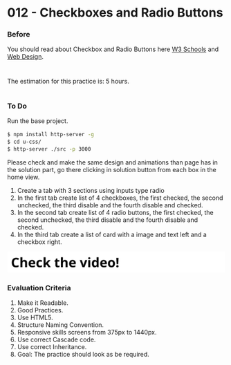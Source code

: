 # 012 - Checkboxes and Radio Buttons

### Before 
You should read about Checkbox and Radio Buttons here [W3 Schools][1] and [Web Design][2].

#
The estimation for this practice is: 5 hours.
#

### To Do

Run the base project.

```sh
$ npm install http-server -g
$ cd u-css/
$ http-server ./src -p 3000
```

Please check and make the same design and animations than page has in the solution part, go there clicking in solution button from each box in the home view.

1. Create a tab with 3 sections using inputs type radio
2. In the first tab create list of 4 checkboxes, the first checked, the second unchecked, the third disable and the fourth disable and checked.
3. In the second tab create list of 4 radio buttons, the first checked, the second unchecked, the third disable and the fourth disable and checked.
4. In the third tab create a list of card with a image and text left and a checkbox right.

[![IMAGE ALT TEXT HERE](./../image-click.svg)](https://drive.google.com/a/talosdigital.com/file/d/19lSuxFH-fZrZ62vblvYW85eOONYVm7fZ/view?usp=sharing)


### Evaluation Criteria

1. Make it Readable.
2. Good Practices.
3. Use HTML5.
4. Structure Naming Convention.
5. Responsive skills screens from 375px to 1440px.
6. Use correct Cascade code.
7. Use correct Inheritance.
8. Goal: The practice should look as be required.

 [1]: https://www.w3schools.com/html/html_forms.asp
 [2]: https://webdesign.tutsplus.com/articles/quick-tip-easy-css3-checkboxes-and-radio-buttons--webdesign-8953
